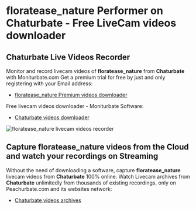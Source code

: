 # floratease_nature Performer on Chaturbate - Free LiveCam videos downloader

## Chaturbate Live Videos Recorder

Monitor and record livecam videos of **floratease_nature** from **Chaturbate** with Moniturbate.com
Get a premium trial for free by just and only registering with your Email address:
* [floratease_nature Premium videos downloader](https://moniturbate.com/request-demo-licence-key.html)

Free livecam videos downloader - Moniturbate Software:
* [Chaturbate videos downloader](https://moniturbate.com/moniturbate-download-software.html)

![floratease_nature livecam videos recorder](https://peachurnet.com/templates/moniturbate-software.png)


## Capture floratease_nature videos from the Cloud and watch your recordings on Streaming

Without the need of downloading a software, capture **floratease_nature** livecam videos from **Chaturbate** 100% online.
Watch Livecam archives from **Chaturbate** unlimitedly from thousands of existing recordings, only on Peachurbate.com and its websites network:
* [Chaturbate videos archives](https://peachurnet.com/)